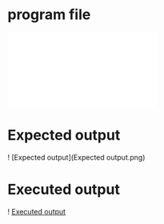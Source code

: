 # program file
![program file](fcfs.py)
# Expected output
! [Expected output](Expected output.png)
# Executed output
! [Executed output](Executedoutput.png)
